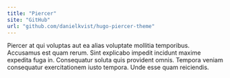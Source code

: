 ```yaml
---
title: "Piercer"
site: "GitHub"
url: "github.com/danielkvist/hugo-piercer-theme"
---
```


Piercer at qui voluptas aut ea alias voluptate mollitia temporibus. Accusamus est quam rerum. Sint explicabo impedit incidunt maxime expedita fuga in. Consequatur soluta quis provident omnis. Tempora veniam consequatur exercitationem iusto tempora. Unde esse quam reiciendis.